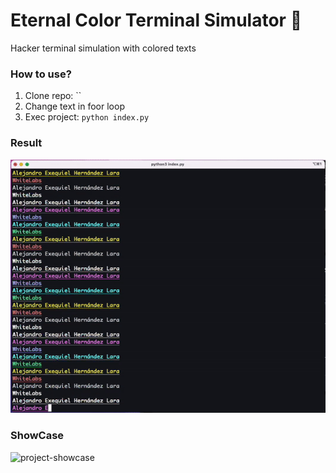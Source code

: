 # Eternal Color Terminal Simulator :tophat:

Hacker terminal simulation with colored texts

### How to use?

1. Clone repo: ``
2. Change text in foor loop
3. Exec project: `python index.py`

### Result

![project-result](https://github.com/Alejandrehl/eternal-color-terminal-simulator/blob/main/images/result.gif)

### ShowCase

![project-showcase](https://github.com/Alejandrehl/eternal-color-terminal-simulator/blob/main/images/showcase.gif)
